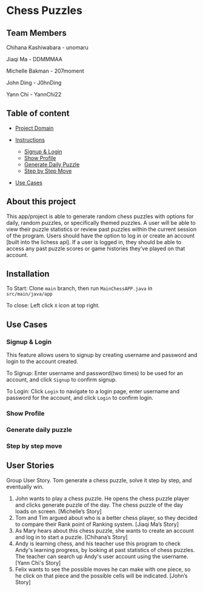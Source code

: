 # Chess Puzzles

## Team Members

Chihana Kashiwabara - unomaru

Jiaqi Ma - DDMMMAA

Michelle Bakman - 207moment

John Ding - J0hnDing

Yann Chi - YannChi22

## Table of content

+ [Project Domain](https://github.com/DDMMMAA/CSC207-Team179?tab=readme-ov-file#project-domain)

+ [Instructions](https://github.com/DDMMMAA/CSC207-Team179?tab=readme-ov-file#instructions)
    + [Signup & Login](https://github.com/DDMMMAA/CSC207-Team179?tab=readme-ov-file#signup--login)
    + [Show Profile](https://github.com/DDMMMAA/CSC207-Team179?tab=readme-ov-file#show-profile)
    + [Generate Daily Puzzle](https://github.com/DDMMMAA/CSC207-Team179?tab=readme-ov-file#generate-daily-puzzle)
    + [Step by Step Move](https://github.com/DDMMMAA/CSC207-Team179?tab=readme-ov-file#generate-daily-puzzle)
+ [Use Cases](https://github.com/DDMMMAA/CSC207-Team179?tab=readme-ov-file#use-cases)


## About this project

This app/project is able to generate random chess puzzles with options for daily, random puzzles, or specifically themed puzzles.
A user will be able to view their puzzle statistics or review past puzzles within the current session of the program.
Users should have the option to log in or create an account [built into the lichess api].
If a user is logged in, they should be able to access any past puzzle scores or game histories they’ve played on that account.

## Installation

To Start: Clone ```main``` branch, then run ```MainChessAPP.java``` in ```src/main/java/app```

To close: Left click ```X``` icon at top right.

## Use Cases




### Signup & Login

This feature allows users to signup by creating username and password and login to the account created.

To Signup: Enter username and password(two times) to be used for an account, and click ```Signup``` to confirm signup.

To Login: Click ```Login``` to navigate to a login page, enter username and password for the account, and click ```Login``` to confirm login.


### Show Profile




### Generate daily puzzle




### Step by step move




## User Stories

Group User Story. Tom generate a chess puzzle, solve it step by step, and eventually win.

1. John wants to play a chess puzzle. He opens the chess puzzle player and clicks generate puzzle of the day. The chess puzzle of the day loads on screen. [Michelle’s Story]
2. Tom and Tim argued about who is a better chess player, so they decided to compare their Rank point of Ranking system. [Jiaqi Ma’s Story]
3. As Mary hears about this chess puzzle, she wants to create an account and log in to start a puzzle. [Chihana’s Story]
4. Andy is learning chess, and his teacher use this program to check Andy's learning progress, by looking at past statistics of chess puzzles. The teacher can search up Andy's user account using the username. [Yann Chi's Story]
5. Felix wants to see the possible moves he can make with one piece, so he click on that piece and the possible cells will be indicated. [John’s Story]

